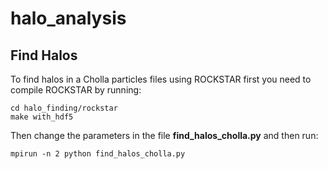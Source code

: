 # halo_analysis


## Find Halos 

To find halos in a Cholla particles files using ROCKSTAR first you need to compile ROCKSTAR by running:

```
cd halo_finding/rockstar
make with_hdf5
```

Then change the parameters in the file **find_halos_cholla.py** and then run:

```
mpirun -n 2 python find_halos_cholla.py
```